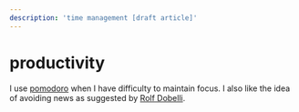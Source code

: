 ```yaml
---
description: 'time management [draft article]'
---
```


# productivity

I use [pomodoro](https://www.moosti.com/) when I have difficulty to maintain focus. I also like the idea of avoiding news as suggested by [Rolf Dobelli](https://www.gwern.net/docs/culture/2010-dobelli.pdf).

